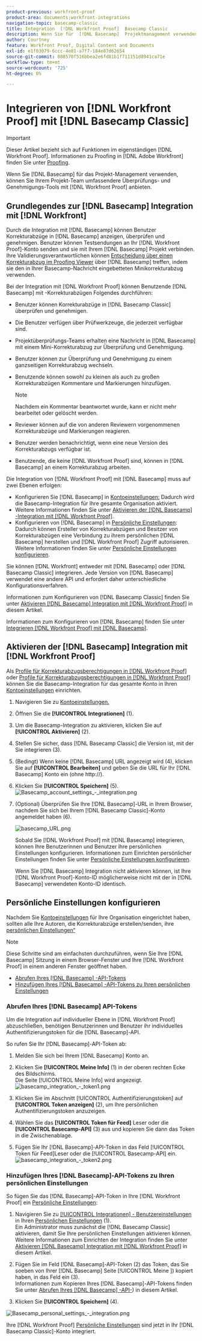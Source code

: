 ```yaml
---
product-previous: workfront-proof
product-area: documents;workfront-integrations
navigation-topic: basecamp-classic
title: Integration  [!DNL Workfront Proof]  Basecamp Classic
description: Wenn Sie für  [!DNL Basecamp]  Projektmanagement verwenden, können Sie Ihrem Projektteam umfangreichere Überprüfungs- und Genehmigungs-Tools anbieten, indem Sie Folgendes verwenden [!DNL Workfront Proof].
author: Courtney
feature: Workfront Proof, Digital Content and Documents
exl-id: e1f03079-6ccc-4e81-a7f7-184e87d62654
source-git-commit: 088570f516bbea2e6fd81b1f711151d8941ca71e
workflow-type: tm+mt
source-wordcount: '725'
ht-degree: 0%

---
```


# Integrieren von [!DNL Workfront Proof] mit [!DNL Basecamp Classic]

>[!IMPORTANT]
>
>Dieser Artikel bezieht sich auf Funktionen im eigenständigen [!DNL Workfront Proof]. Informationen zu Proofing in [!DNL Adobe Workfront] finden Sie unter [Proofing](../../../review-and-approve-work/proofing/proofing.md).

Wenn Sie [!DNL Basecamp] für das Projekt-Management verwenden, können Sie Ihrem Projekt-Team umfassendere Überprüfungs- und Genehmigungs-Tools mit [!DNL Workfront Proof] anbieten.

## Grundlegendes zur [!DNL Basecamp] Integration mit [!DNL Workfront]

Durch die Integration mit [!DNL Basecamp] können Benutzer Korrekturabzüge in [!DNL Basecamp] anzeigen, überprüfen und genehmigen. Benutzer können Testsendungen an Ihr [!DNL Workfront Proof]-Konto senden und sie mit Ihrem [!DNL Basecamp] Projekt verbinden. Ihre Validierungsverantwortlichen können [Entscheidung über einen Korrekturabzug im Proofing Viewer](../../../review-and-approve-work/proofing/reviewing-proofs-within-workfront/make-a-decision-on-a-proof/make-decisions-on-proof.md) über [!DNL Basecamp] treffen, indem sie den in Ihrer Basecamp-Nachricht eingebetteten Minikorrekturabzug verwenden.

Bei der Integration mit [!DNL Workfront Proof] können Benutzende [!DNL Basecamp] mit -Korrekturabzügen Folgendes durchführen:

* Benutzer können Korrekturabzüge in [!DNL Basecamp Classic] überprüfen und genehmigen.
* Die Benutzer verfügen über Prüfwerkzeuge, die jederzeit verfügbar sind.
* Projektüberprüfungs-Teams erhalten eine Nachricht in [!DNL Basecamp] mit einem Mini-Korrekturabzug zur Überprüfung und Genehmigung.
* Benutzer können zur Überprüfung und Genehmigung zu einem ganzseitigen Korrekturabzug wechseln.
* Benutzende können sowohl zu kleinen als auch zu großen Korrekturabzügen Kommentare und Markierungen hinzufügen.

  >[!NOTE]
  >
  >Nachdem ein Kommentar beantwortet wurde, kann er nicht mehr bearbeitet oder gelöscht werden.

* Reviewer können auf die von anderen Reviewern vorgenommenen Korrekturabzüge und Markierungen reagieren.
* Benutzer werden benachrichtigt, wenn eine neue Version des Korrekturabzugs verfügbar ist.
* Benutzende, die keine [!DNL Workfront Proof] sind, können in [!DNL Basecamp] an einem Korrekturabzug arbeiten.

Die Integration von [!DNL Workfront Proof] mit [!DNL Basecamp] muss auf zwei Ebenen erfolgen:

* Konfigurieren Sie [!DNL Basecamp] in [Kontoeinstellungen:](https://support.workfront.com/hc/en-us/sections/115000912147-Account-settings) Dadurch wird die Basecamp-Integration für Ihre gesamte Organisation aktiviert.
* Weitere Informationen finden Sie unter [Aktivieren der  [!DNL Basecamp] -Integration mit [!DNL Workfront Proof]](#enabling-the-basecamp-integration-with-workfront-proof).
* Konfigurieren von [!DNL Basecamp] in [Persönliche Einstellungen](https://support.workfront.com/hc/en-us/sections/115000921168-Personal-settings): Dadurch können Ersteller von Korrekturabzügen und Besitzer von Korrekturabzügen eine Verbindung zu ihrem persönlichen [!DNL Basecamp] herstellen und [!DNL Workfront Proof] Zugriff autorisieren. Weitere Informationen finden Sie unter [Persönliche Einstellungen konfigurieren](#configuring-personal-settings).

Sie können [!DNL Workfront] entweder mit [!DNL Basecamp] oder [!DNL Basecamp Classic] integrieren. Jede Version von [!DNL Basecamp] verwendet eine andere API und erfordert daher unterschiedliche Konfigurationsverfahren.

Informationen zum Konfigurieren von [!DNL Basecamp Classic] finden Sie unter [Aktivieren  [!DNL Basecamp]  Integration mit [!DNL Workfront Proof]](#enabling-the-basecamp-integration-with-workfront-proof) in diesem Artikel.

Informationen zum Konfigurieren von [!DNL Basecamp] finden Sie unter [Integrieren [!DNL Workfront Proof] mit [!DNL Basecamp]](../../../workfront-proof/wp-integrations/basecamp/integrate-workfront-proof-with-basecamp.md).

## Aktivieren der [!DNL Basecamp] Integration mit [!DNL Workfront Proof]

Als [Profile für Korrekturabzugsberechtigungen in [!DNL Workfront Proof]](../../../workfront-proof/wp-acct-admin/account-settings/proof-perm-profiles-in-wp.md) oder [Profile für Korrekturabzugsberechtigungen in [!DNL Workfront Proof]](../../../workfront-proof/wp-acct-admin/account-settings/proof-perm-profiles-in-wp.md) können Sie die Basecamp-Integration für das gesamte Konto in Ihren [Kontoeinstellungen](https://support.workfront.com/hc/en-us/sections/115000912147-Account-settings) einrichten.

1. Navigieren Sie zu [Kontoeinstellungen.](https://support.workfront.com/hc/en-us/sections/115000912147-Account-settings)
1. Öffnen Sie die **[!UICONTROL Integrationen]** (1).
1. Um die Basecamp-Integration zu aktivieren, klicken Sie auf **[!UICONTROL Aktivieren]** (2).
1. Stellen Sie sicher, dass [!DNL Basecamp Classic] die Version ist, mit der Sie integrieren (3).
1. (Bedingt) Wenn keine [!DNL Basecamp] URL angezeigt wird (4), klicken Sie auf **[!UICONTROL Bearbeiten]** und geben Sie die URL für Ihr [!DNL Basecamp] Konto ein (ohne http://).
1. Klicken Sie **[!UICONTROL Speichern]** (5).\
   ![Basecamp_account_settings_-_integration.png](assets/basecamp-account-settings---integration-350x192.png)

1. (Optional) Überprüfen Sie Ihre [!DNL Basecamp]-URL in Ihrem Browser, nachdem Sie sich bei Ihrem [!DNL Basecamp Classic]-Konto angemeldet haben (6).

   ![basecamp_URL.png](assets/basecamp-url-350x75.png)

   Sobald Sie [!DNL Workfront Proof] mit [!DNL Basecamp] integrieren, können Ihre Benutzerinnen und Benutzer ihre persönlichen Einstellungen konfigurieren. Informationen zum Einrichten persönlicher Einstellungen finden Sie unter [Persönliche Einstellungen konfigurieren](#configuring-personal-settings).

   Wenn Sie [!DNL Basecamp] Integration nicht aktivieren können, ist Ihre [!DNL Workfront Proof]-Konto-ID möglicherweise nicht mit der in [!DNL Basecamp] verwendeten Konto-ID identisch.

## Persönliche Einstellungen konfigurieren

Nachdem Sie [Kontoeinstellungen](https://support.workfront.com/hc/en-us/sections/115000912147-Account-settings) für Ihre Organisation eingerichtet haben, sollten alle Ihre Autoren, die Korrekturabzüge erstellen/senden, ihre [persönlichen Einstellungen“](https://support.workfront.com/hc/en-us/sections/115000921168-Personal-settings)

>[!NOTE]
>
>Diese Schritte sind am einfachsten durchzuführen, wenn Sie Ihre [!DNL Basecamp] Sitzung in einem Browser-Fenster und Ihre [!DNL Workfront Proof] in einem anderen Fenster geöffnet haben.

* [Abrufen Ihres  [!DNL Basecamp] -API-Tokens](#retrieving-your-basecamp-api-token)
* [Hinzufügen Ihres  [!DNL Basecamp] -API-Tokens zu Ihren persönlichen Einstellungen](#adding-your-basecamp-api-token-to-your-personal-settings)

### Abrufen Ihres [!DNL Basecamp] API-Tokens

Um die Integration auf individueller Ebene in [!DNL Workfront Proof] abzuschließen, benötigen Benutzerinnen und Benutzer ihr individuelles Authentifizierungstoken für die [!DNL Basecamp]-API.

So rufen Sie Ihr [!DNL Basecamp]-API-Token ab:

1. Melden Sie sich bei Ihrem [!DNL Basecamp] Konto an.
1. Klicken Sie **[!UICONTROL Meine Info]** (1) in der oberen rechten Ecke des Bildschirms.\
   Die Seite [!UICONTROL Meine Info] wird angezeigt.\
   ![basecamp_integration_-_token1.png](assets/basecamp-integration---token1-350x334.png)

1. Klicken Sie im Abschnitt [!UICONTROL Authentifizierungstoken] auf **[!UICONTROL Token anzeigen]** (2), um Ihre persönlichen Authentifizierungstoken anzuzeigen.
1. Wählen Sie das **[!UICONTROL Token für Feed]** Leser oder die **[!UICONTROL Basecamp-API]** (3) aus und kopieren Sie dann das Token in die Zwischenablage.

1. Fügen Sie Ihr [!DNL Basecamp]-API-Token in das Feld [!UICONTROL Token für Feed]Leser oder die [!UICONTROL Basecamp-API] ein.\
   ![basecamp_integration_-_token2.png](assets/basecamp-integration---token2-350x178.png)

### Hinzufügen Ihres [!DNL Basecamp]-API-Tokens zu Ihren persönlichen Einstellungen

So fügen Sie das [!DNL Basecamp]-API-Token in Ihre [!DNL Workfront Proof] ein [Persönliche Einstellungen](https://support.workfront.com/hc/en-us/sections/115000921168-Personal-settings):

1. Navigieren Sie zu [[!UICONTROL Integrationen] - Benutzereinstellungen](../../../workfront-proof/wp-getstarted/personal-settings/integrations-user-setup.md) in Ihren [Persönlichen Einstellungen](https://support.workfront.com/hc/en-us/sections/115000921168-Personal-settings) (1).\
   Ein Administrator muss zunächst die [!DNL Basecamp Classic] aktivieren, damit Sie Ihre persönlichen Einstellungen aktivieren können. Weitere Informationen zum Einrichten der Integration finden Sie unter [Aktivieren  [!DNL Basecamp]  Integration mit [!DNL Workfront Proof]](#enabling-the-basecamp-integration-with-workfront-proof) in diesem Artikel.

1. Fügen Sie im Feld [!DNL Basecamp]-API-Token (2) das Token, das Sie soeben von Ihrer [!DNL Basecamp] Seite [!UICONTROL Meine ]) kopiert haben, in das Feld ein (3).\
   Informationen zum Kopieren Ihres [!DNL Basecamp]-API-Tokens finden Sie unter [Abrufen Ihres  [!DNL Basecamp] -API-](#retrieving-your-basecamp-api-token)) in diesem Artikel.

1. Klicken Sie **[!UICONTROL Speichern]** (4).

![Basecamp_personal_settings_-_integration.png](assets/basecamp-personal-settings---integration-350x250.png)

Ihre [!DNL Workfront Proof] [Persönliche Einstellungen](https://support.workfront.com/hc/en-us/sections/115000921168-Personal-settings) sind jetzt in Ihr [!DNL Basecamp Classic]-Konto integriert.
